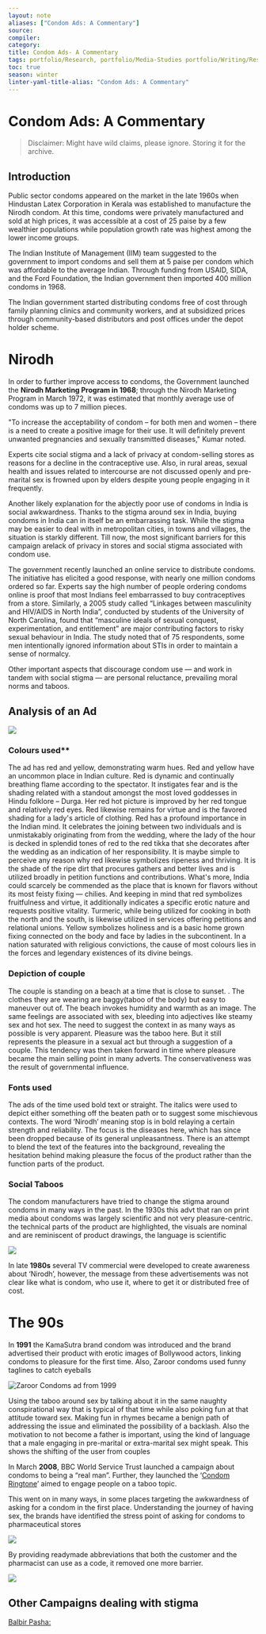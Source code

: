 ```yaml
---
layout: note
aliases: ["Condom Ads: A Commentary"]
source:
compiler:
category:
title: Condom Ads- A Commentary
tags: portfolio/Research, portfolio/Media-Studies portfolio/Writing/Research
toc: true
season: winter
linter-yaml-title-alias: "Condom Ads: A Commentary"
---
```


# Condom Ads: A Commentary

>Disclaimer: Might have wild claims, please ignore. Storing it for the archive.

## Introduction

Public sector condoms appeared on the market in the late 1960s when Hindustan Latex Corporation in Kerala was established to manufacture the Nirodh condom. At this time, condoms were privately manufactured and sold at high prices, it was accessible at a cost of 25 paise by a few wealthier populations while population growth rate was highest among the lower income groups.

The Indian Institute of Management (IIM) team suggested to the government to import condoms and sell them at 5 paise per condom which was affordable to the average Indian. Through funding from USAID, SIDA, and the Ford Foundation, the Indian government then imported 400 million condoms in 1968.

The Indian government started distributing condoms free of cost through family planning clinics and community workers, and at subsidized prices through community-based distributors and post offices under the depot holder scheme.

# Nirodh

In order to further improve access to condoms, the Government launched the **Nirodh Marketing Program in 1968**; through the Nirodh Marketing Program in March 1972, it was estimated that monthly average use of condoms was up to 7 million pieces.

"To increase the acceptability of condom – for both men and women – there is a need to create a positive image for their use. It will definitely prevent unwanted pregnancies and sexually transmitted diseases," Kumar noted.

Experts cite social stigma and a lack of privacy at condom-selling stores as reasons for a decline in the contraceptive use. Also, in rural areas, sexual health and issues related to intercourse are not discussed openly and pre-marital sex is frowned upon by elders despite young people engaging in it frequently.

Another likely explanation for the abjectly poor use of condoms in India is social awkwardness. Thanks to the stigma around sex in India, buying condoms in India can in itself be an embarrassing task. While the stigma may be easier to deal with in metropolitan cities, in towns and villages, the situation is starkly different. Till now, the most significant barriers for this campaign arelack of privacy in stores and social stigma associated with condom use.

The government recently launched an online service to distribute condoms. The initiative has elicited a good response, with nearly one million condoms ordered so far. Experts say the high number of people ordering condoms online is proof that most Indians feel embarrassed to buy contraceptives from a store. Similarly, a 2005 study called “Linkages between masculinity and HIV/AIDS in North India”, conducted by students of the University of North Carolina, found that “masculine ideals of sexual conquest, experimentation, and entitlement” are major contributing factors to risky sexual behaviour in India. The study noted that of 75 respondents, some men intentionally ignored information about STIs in order to maintain a sense of normalcy.

Other important aspects that discourage condom use — and work in tandem with social stigma — are personal reluctance, prevailing moral norms and taboos. 

## Analysis of an Ad

![](assets/img/clip_image002.jpg) 

### Colours used**

The ad has red and yellow, demonstrating warm hues. Red and yellow have an uncommon place in Indian culture. Red is dynamic and continually breathing flame according to the spectator. It instigates fear and is the shading related with a standout amongst the most loved goddesses in Hindu folklore – Durga. Her red hot picture is improved by her red tongue and relatively red eyes. Red likewise remains for virtue and is the favored shading for a lady's article of clothing. Red has a profound importance in the Indian mind. It celebrates the joining between two individuals and is unmistakably originating from from the wedding, where the lady of the hour is decked in splendid tones of red to the red tikka that she decorates after the wedding as an indication of her responsibility. It is maybe simple to perceive any reason why red likewise symbolizes ripeness and thriving. It is the shade of the ripe dirt that procures gathers and better lives and is utilized broadly in petition functions and contributions. What's more, India could scarcely be commended as the place that is known for flavors without its most feisty fixing — chilies. And keeping in mind that red symbolizes fruitfulness and virtue, it additionally indicates a specific erotic nature and requests positive vitality. Turmeric, while being utilized for cooking in both the north and the south, is likewise utilized in services offering petitions and relational unions. Yellow symbolizes holiness and is a basic home grown fixing connected on the body and face by ladies in the subcontinent. In a nation saturated with religious convictions, the cause of most colours lies in the forces and legendary existences of its divine beings.

### Depiction of couple

The couple is standing on a beach at a time that is close to sunset. . The clothes they are wearing are baggy(taboo of the body) but easy to maneuver out of. The beach invokes humidity and warmth as an image. The same feelings are associated with sex, bleeding into adjectives like steamy sex and hot sex. The need to suggest the context in as many ways as possible is very apparent. Pleasure was the taboo here. But it still represents the pleasure in a sexual act but through a suggestion of a couple. This tendency was then taken forward in time where pleasure became the main selling point in many adverts. The conservativeness was the result of governmental influence.

### Fonts used

The ads of the time used bold text or straight. The italics were used to depict either something off the beaten path or to suggest some mischievous contexts. The word ‘Nirodh’ meaning stop is in bold relaying a certain strength and reliability. The focus is the diseases here, which has since been dropped because of its general unpleasantness. There is an attempt to blend the text of the features into the background, revealing the hesitation behind making pleasure the focus of the product rather than the function parts of the product.

### Social Taboos

The condom manufacturers have tried to change the stigma around condoms in many ways in the past. In the 1930s this advt that ran on print media about condoms was largely scientific and not very pleasure-centric. the technical parts of the product are highlighted, the visuals are nominal and are reminiscent of product drawings, the language is scientific

![](assets/img/clip_image003.png)

In late **1980s** several TV commercial were developed to create awareness about ‘Nirodh’, however, the message from these advertisements was not clear like what is condom, who use it, where to get it or distributed free of cost.

# The 90s

In **1991** the KamaSutra brand condom was introduced and the brand advertised their product with erotic images of Bollywood actors, linking condoms to pleasure for the first time. Also, Zaroor condoms used funny taglines to catch eyeballs

![Zaroor Condoms ad from 1999](assets/img/clip_image005.jpg)

Using the taboo around sex by talking about it in the same naughty conspirational way that is typical of that time while also poking fun at that attitude toward sex. Making fun in rhymes became a benign path of addressing the issue and eliminated the possibility of a backlash. Also the motivation to not become a father is important, using the kind of language that a male engaging in pre-marital or extra-marital sex might speak. This shows the shifting of the user from couples

In March **2008**, BBC World Service Trust launched a campaign about condoms to being a “real man”. Further, they launched the ‘[Condom Ringtone](https://www.youtube.com/watch?v=FzT-vZ7e94Q)’ aimed to engage people on a taboo topic.

This went on in many ways, in some places targeting the awkwardness of asking for a condom in the first place. Understanding the journey of having sex, the brands have identified the stress point of asking for condoms to pharmaceutical stores

![](assets/img/clip_image007.jpg) 

By providing readymade abbreviations that both the customer and the pharmacist can use as a code, it removed one more barrier. 

![](assets/img/clip_image009.jpg) 

  

## Other Campaigns dealing with stigma

[Balbir Pasha:](https://economictimes.indiatimes.com/brand-equity/whos-this-balbir-pasha/articleshow/34297026.cms?from=mdr)